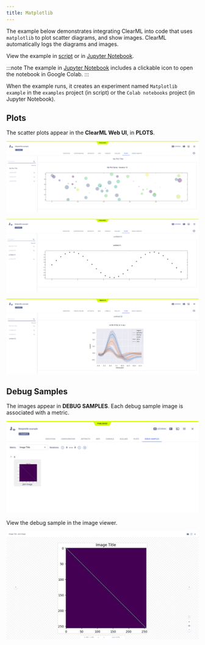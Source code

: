 ```yaml
---
title: Matplotlib
---
```


The example below demonstrates integrating ClearML into code that uses `matplotlib` to plot scatter diagrams, and 
show images. ClearML automatically logs the diagrams and images. 

View the example in [script](https://github.com/allegroai/clearml/blob/master/examples/frameworks/matplotlib/matplotlib_example.py) 
or in [Jupyter Notebook](https://github.com/allegroai/clearml/blob/master/examples/frameworks/matplotlib/jupyter_matplotlib_example.ipynb).

:::note 
The example in [Jupyter Notebook](https://github.com/allegroai/clearml/blob/master/examples/frameworks/matplotlib/jupyter_matplotlib_example.ipynb) 
includes a clickable icon to open the notebook in Google Colab.
:::

When the example runs, it creates an experiment named `Matplotlib example`
in the `examples` project (in script) or the `Colab notebooks` project (in Jupyter Notebook).



## Plots

The scatter plots appear in the **ClearML Web UI**, in **PLOTS**.

![Matplotlib plot 1](../../../img/examples_matplotlib_example_01.png)

![Matplotlib plot 2](../../../img/examples_matplotlib_example_02.png)

![Matplotlib plot 3](../../../img/examples_matplotlib_example_03.png)

## Debug Samples

The images appear in **DEBUG SAMPLES**. Each debug sample image is associated with a metric.

![Matplotlib image plot](../../../img/examples_matplotlib_example_04.png)

View the debug sample in the image viewer.

![Image viewer](../../../img/examples_matplotlib_example_05.png)